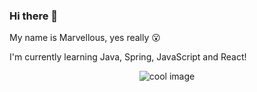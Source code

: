 ### Hi there 👋

My name is Marvellous, yes really 😮

I'm currently learning Java, Spring, JavaScript and React!

<p align="center">
  <img src="https://github.com/Marv3llous/Marv3llous/assets/156658708/897941b8-087a-462b-995f-4bf05b4f5c6f" alt="cool image"/>
</p>




<!--
**Marv3llous/Marv3llous** is a ✨ _special_ ✨ repository because its `README.md` (this file) appears on your GitHub profile.

Here are some ideas to get you started:

- 🔭 I’m currently working on ...
- 🌱 I’m currently learning ...
- 👯 I’m looking to collaborate on ...
- 🤔 I’m looking for help with ...
- 💬 Ask me about ...
- 📫 How to reach me: ...
- 😄 Pronouns: ...
- ⚡ Fun fact: ...
-->
